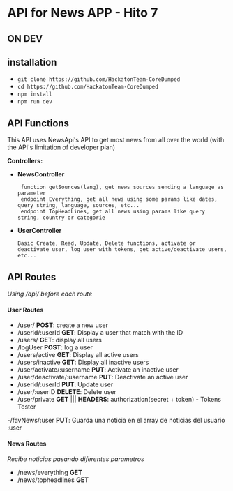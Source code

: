# API for News APP - Hito 7
## ON DEV

## installation
- `git clone https://github.com/HackatonTeam-CoreDumped`
- `cd https://github.com/HackatonTeam-CoreDumped`
- `npm install`
- `npm run dev`

## API Functions
This API uses NewsApi's API to get most news from all over the world (with the API's limitation of developer plan) 

**Controllers:** 
 - **NewsController**
  
        function getSources(lang), get news sources sending a language as parameter
        endpoint Everything, get all news using some params like dates, query string, language, sources, etc...
        endpoint TopHeadLines, get all news using params like query string, country or categorie
  
  - **UserController**   
  
        Basic Create, Read, Update, Delete functions, activate or deactivate user, log user with tokens, get active/deactivate users, etc...
        
## API Routes

*Using /api/ before each route*

#### User Routes

   - /user/ **POST**: create a new user
   - /userid/:userId **GET**: Display a user that match with the ID
   - /users/ **GET**: display all users
   - /logUser **POST**: log a user
   - /users/active **GET**: Display all active users
   - /users/inactive **GET**: Display all inactive users
   - /user/activate/:username **PUT**: Activate an inactive user
   - /user/deactivate/:username **PUT**: Deactivate an active user
   - /userid/:userId **PUT**: Update user
   - /user/:userID **DELETE**: Delete user
   - /user/private **GET** ||| **HEADERS**: authorization(secret + token) - Tokens Tester

   -/favNews/:user **PUT**: Guarda una noticia en el array de noticias del usuario :user
   
#### News Routes

   *Recibe noticias pasando diferentes parametros*
   - /news/everything **GET** 
   - /news/topheadlines **GET**
   

